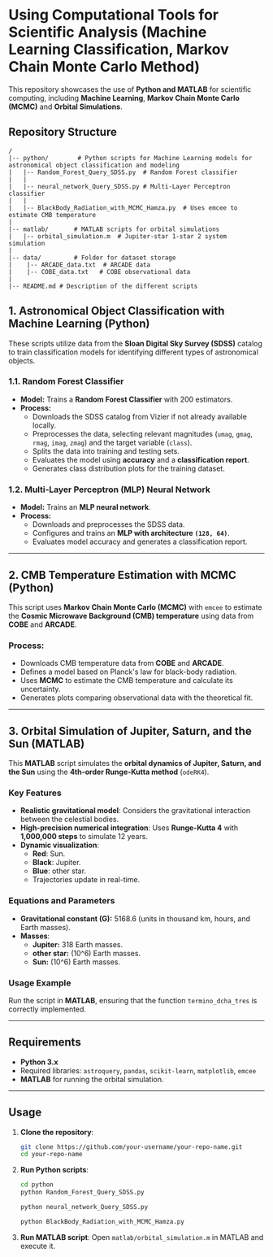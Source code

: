 # **Using Computational Tools for Scientific Analysis (Machine Learning Classification, Markov Chain Monte Carlo Method)**

This repository showcases the use of **Python and MATLAB** for scientific computing, including **Machine Learning**, **Markov Chain Monte Carlo (MCMC)** and **Orbital Simulations**.

## **Repository Structure**

```
/
|-- python/        # Python scripts for Machine Learning models for astronomical object classification and modeling
|   |-- Random_Forest_Query_SDSS.py  # Random Forest classifier
|   |
|   |-- neural_network_Query_SDSS.py # Multi-Layer Perceptron classifier
|   |
|   |-- BlackBody_Radiation_with_MCMC_Hamza.py  # Uses emcee to estimate CMB temperature
|
|-- matlab/       # MATLAB scripts for orbital simulations
|   |-- orbital_simulation.m  # Jupiter-star 1-star 2 system simulation
|
|-- data/         # Folder for dataset storage
|    |-- ARCADE_data.txt  # ARCADE data
|    |-- COBE_data.txt   # COBE observational data
|
|-- README.md # Description of the different scripts
```

## **1. Astronomical Object Classification with Machine Learning (Python)**

These scripts utilize data from the **Sloan Digital Sky Survey (SDSS)** catalog to train classification models for identifying different types of astronomical objects.

### **1.1. Random Forest Classifier**

- **Model:** Trains a **Random Forest Classifier** with 200 estimators.
- **Process:**
  - Downloads the SDSS catalog from Vizier if not already available locally.
  - Preprocesses the data, selecting relevant magnitudes (`umag`, `gmag`, `rmag`, `imag`, `zmag`) and the target variable (`class`).
  - Splits the data into training and testing sets.
  - Evaluates the model using **accuracy** and a **classification report**.
  - Generates class distribution plots for the training dataset.

### **1.2. Multi-Layer Perceptron (MLP) Neural Network**

- **Model:** Trains an **MLP neural network**.
- **Process:**
  - Downloads and preprocesses the SDSS data.
  - Configures and trains an **MLP with architecture `(128, 64)`**.
  - Evaluates model accuracy and generates a classification report.

---

## **2. CMB Temperature Estimation with MCMC (Python)**

This script uses **Markov Chain Monte Carlo (MCMC)** with `emcee` to estimate the **Cosmic Microwave Background (CMB) temperature** using data from **COBE** and **ARCADE**.

### **Process:**

- Downloads CMB temperature data from **COBE** and **ARCADE**.
- Defines a model based on Planck's law for black-body radiation.
- Uses **MCMC** to estimate the CMB temperature and calculate its uncertainty.
- Generates plots comparing observational data with the theoretical fit.

---

## **3. Orbital Simulation of Jupiter, Saturn, and the Sun (MATLAB)**

This **MATLAB** script simulates the **orbital dynamics of Jupiter, Saturn, and the Sun** using the **4th-order Runge-Kutta method** (`odeRK4`).

### **Key Features**

- **Realistic gravitational model**: Considers the gravitational interaction between the celestial bodies.
- **High-precision numerical integration**: Uses **Runge-Kutta 4** with **1,000,000 steps** to simulate 12 years.
- **Dynamic visualization**:
  - **Red**: Sun.
  - **Black**: Jupiter.
  - **Blue**: other star.
  - Trajectories update in real-time.

### **Equations and Parameters**

- **Gravitational constant (G):** 5168.6 (units in thousand km, hours, and Earth masses).
- **Masses**:
  - **Jupiter:** 318 Earth masses.
  - **other star:** \(10^6\) Earth masses.
  - **Sun:** \(10^6\) Earth masses.

### **Usage Example**

Run the script in **MATLAB**, ensuring that the function `termino_dcha_tres` is correctly implemented.

---

## **Requirements**

- **Python 3.x**
- Required libraries: `astroquery`, `pandas`, `scikit-learn`, `matplotlib`, `emcee`
- **MATLAB** for running the orbital simulation.

---

## **Usage**

1. **Clone the repository**:
   ```bash
   git clone https://github.com/your-username/your-repo-name.git
   cd your-repo-name
   ```
2. **Run Python scripts**:
   ```bash
   cd python
   python Random_Forest_Query_SDSS.py
   ```
   ```bash
   python neural_network_Query_SDSS.py
   ```
   ```bash
   python BlackBody_Radiation_with_MCMC_Hamza.py
   ```
3. **Run MATLAB script**:
   Open `matlab/orbital_simulation.m` in MATLAB and execute it.

